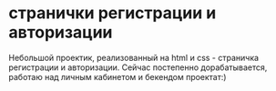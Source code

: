 # странички регистрации и авторизации
Небольшой проектик, реализованный на html и css - страничка регистрации и авторизации. Сейчас постепенно дорабатывается, работаю над личным кабинетом и бекендом проектат:)

